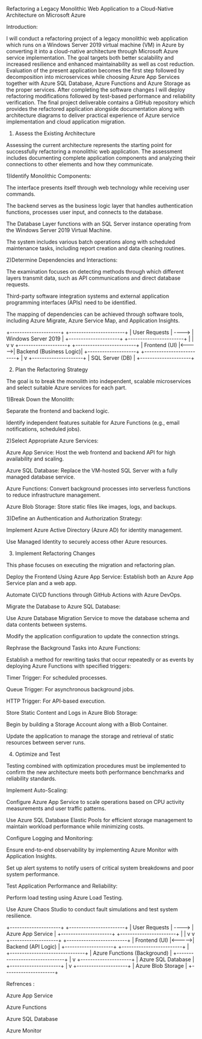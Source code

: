 Refactoring a Legacy Monolithic Web Application to a Cloud-Native Architecture on Microsoft Azure

Introduction:

I will conduct a refactoring project of a legacy monolithic web application which runs on a Windows Server 2019 virtual machine (VM) in Azure by converting it into a cloud-native architecture through Microsoft Azure service implementation. The goal targets both better scalability and increased resilience and enhanced maintainability as well as cost reduction. Evaluation of the present application becomes the first step followed by decomposition into microservices while choosing Azure App Services together with Azure SQL Database, Azure Functions and Azure Storage as the proper services. After completing the software changes I will deploy refactoring modifications followed by test-based performance and reliability verification. The final project deliverable contains a GitHub repository which provides the refactored application alongside documentation along with architecture diagrams to deliver practical experience of Azure service implementation and cloud application migration.

1. Assess the Existing Architecture

Assessing the current architecture represents the starting point for successfully refactoring a monolithic web application. The assessment includes documenting complete application components and analyzing their connections to other elements and how they communicate.

1)Identify Monolithic Components:

The interface presents itself through web technology while receiving user commands.

The backend serves as the business logic layer that handles authentication functions, processes user input, and connects to the database.

The Database Layer functions with an SQL Server instance operating from the Windows Server 2019 Virtual Machine.

The system includes various batch operations along with scheduled maintenance tasks, including report creation and data cleaning routines.

2)Determine Dependencies and Interactions:

The examination focuses on detecting methods through which different layers transmit data, such as API communications and direct database requests.

Third-party software integration systems and external application programming interfaces (APIs) need to be identified.

The mapping of dependencies can be achieved through software tools, including Azure Migrate, Azure Service Map, and Application Insights.


+---------------------+       +-----------------------+
|  User Requests      | ----> | Windows Server 2019   |
+---------------------+       +-----------------------+
        |                             |
        v                             v
+--------------------+       +-------------------------+
|  Frontend (UI)     |<----->| Backend (Business Logic)|
+--------------------+       +-------------------------+
                                |
                                v
                       +---------------------+
                       | SQL Server (DB)    |
                       +---------------------+



2. Plan the Refactoring Strategy

The goal is to break the monolith into independent, scalable microservices and select suitable Azure services for each part.

1)Break Down the Monolith:

Separate the frontend and backend logic.

Identify independent features suitable for Azure Functions (e.g., email notifications, scheduled jobs).

2)Select Appropriate Azure Services:

Azure App Service: Host the web frontend and backend API for high availability and scaling.

Azure SQL Database: Replace the VM-hosted SQL Server with a fully managed database service.

Azure Functions: Convert background processes into serverless functions to reduce infrastructure management.

Azure Blob Storage: Store static files like images, logs, and backups.

3)Define an Authentication and Authorization Strategy:

Implement Azure Active Directory (Azure AD) for identity management.

Use Managed Identity to securely access other Azure resources.



3. Implement Refactoring Changes

This phase focuses on executing the migration and refactoring plan.

Deploy the Frontend Using Azure App Service:
Establish both an Azure App Service plan and a web app.

Automate CI/CD functions through GitHub Actions with Azure DevOps.


Migrate the Database to Azure SQL Database:

Use Azure Database Migration Service to move the database schema and data contents between systems.

Modify the application configuration to update the connection strings.


Rephrase the Background Tasks into Azure Functions:

Establish a method for rewriting tasks that occur repeatedly or as events by deploying Azure Functions with specified triggers:

Timer Trigger: For scheduled processes.

Queue Trigger: For asynchronous background jobs.

HTTP Trigger: For API-based execution.


Store Static Content and Logs in Azure Blob Storage:

Begin by building a Storage Account along with a Blob Container.

Update the application to manage the storage and retrieval of static resources between server runs.



4. Optimize and Test

Testing combined with optimization procedures must be implemented to confirm the new architecture meets both performance benchmarks and reliability standards.

Implement Auto-Scaling:

Configure Azure App Service to scale operations based on CPU activity measurements and user traffic patterns.

Use Azure SQL Database Elastic Pools for efficient storage management to maintain workload performance while minimizing costs.


Configure Logging and Monitoring:

Ensure end-to-end observability by implementing Azure Monitor with Application Insights.

Set up alert systems to notify users of critical system breakdowns and poor system performance.


Test Application Performance and Reliability:

Perform load testing using Azure Load Testing.

Use Azure Chaos Studio to conduct fault simulations and test system resilience.

+---------------------+       +-----------------------+
|  User Requests      | ----> | Azure App Service     |
+---------------------+       +-----------------------+
        |                             |
        v                             v
+--------------------+       +-------------------------+
|  Frontend (UI)     |<----->| Backend (API Logic)     |
+--------------------+       +-------------------------+
                                |
            +-------------------------------+
            | Azure Functions (Background)  |
            +-------------------------------+
                                |
                                v
                       +---------------------+
                       | Azure SQL Database  |
                       +---------------------+
                                |
                                v
                       +---------------------+
                       | Azure Blob Storage  |
                       +---------------------+

Refrences :

Azure App Service

Azure Functions

Azure SQL Database

Azure Monitor
